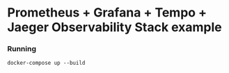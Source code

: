 # Prometheus + Grafana + Tempo + Jaeger Observability Stack example

### Running

`docker-compose up --build`
